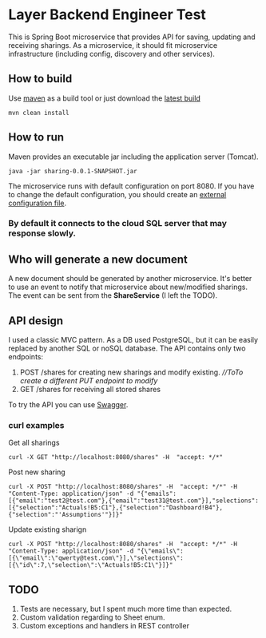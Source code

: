 # Layer Backend Engineer Test

This is Spring Boot microservice that provides API for saving, updating and receiving sharings.
As a microservice, it should fit microservice infrastructure (including config, discovery and other services).

## How to build

Use [maven](https://maven.apache.org/download.cgi) as a build tool or just download the [latest build]()

```
mvn clean install
```

## How to run

Maven provides an executable jar including the application server (Tomcat).

```
java -jar sharing-0.0.1-SNAPSHOT.jar
```

The microservice runs with default configuration on port 8080.
If you have to change the default configuration, you should create an [external configuration file](https://docs.spring.io/spring-boot/docs/current/reference/html/boot-features-external-config.html#boot-features-external-config-application-property-files).

### By default it connects to the cloud SQL server that may response slowly.

## Who will generate a new document

A new document should be generated by another microservice. It's better to use an event to notify that microservice about new/modified sharings. The event can be sent from the **ShareService** (I left the TODO).

## API design

I used a classic MVC pattern. As a DB used PostgreSQL, but it can be easily replaced by another SQL or noSQL database.
The API contains only two endpoints:
1. POST /shares for creating new sharings and modify existing.
 _//ToTo create a different PUT endpoint to modify_
2. GET /shares for receiving all stored shares

To try the API you can use [Swagger](http://localhost:8080/swagger-ui.html#/sharing-rest-controller).

### curl examples

Get all sharings
```
curl -X GET "http://localhost:8080/shares" -H  "accept: */*"
```
Post new sharing
```
curl -X POST "http://localhost:8080/shares" -H  "accept: */*" -H  "Content-Type: application/json" -d "{"emails":[{"email":"test2@test.com"},{"email":"test31@test.com"}],"selections":[{"selection":"Actuals!B5:C1"},{"selection":"Dashboard!B4"},{"selection":"'Assumptions'"}]}"
```
Update existing sharign
```
curl -X POST "http://localhost:8080/shares" -H  "accept: */*" -H  "Content-Type: application/json" -d "{\"emails\":[{\"email\":\"qwerty@test.com\"}],\"selections\":[{\"id\":7,\"selection\":\"Actuals!B5:C1\"}]}"
```

## TODO

1. Tests are necessary, but I spent much more time than expected.
2. Custom validation regarding to Sheet enum.
3. Custom exceptions and handlers in REST controller